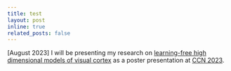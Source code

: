 ```yaml
---
title: test
layout: post
inline: true
related_posts: false
---
```


[August 2023]    I will be presenting my research on <a href="https://2023.ccneuro.org/view_paper.php?PaperNum=1352">learning-free high dimensional models of visual cortex</a> as a poster presentation at <a href="https://2023.ccneuro.org/">CCN 2023</a>.
